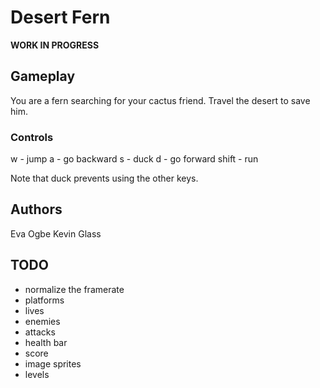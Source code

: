 # Desert Fern

**WORK IN PROGRESS**

## Gameplay

You are a fern searching for your cactus friend. Travel the desert to save him.

### Controls

w - jump
a - go backward
s - duck
d - go forward
shift - run

Note that duck prevents using the other keys.

## Authors
Eva Ogbe
Kevin Glass

## TODO
- normalize the framerate
- platforms
- lives
- enemies
- attacks
- health bar
- score
- image sprites
- levels
